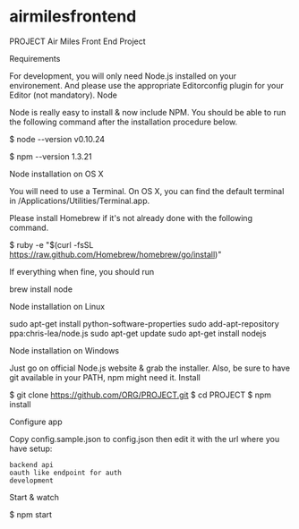 # airmilesfrontend

PROJECT Air Miles Front End Project

Requirements

For development, you will only need Node.js installed on your environement. And please use the appropriate Editorconfig plugin for your Editor (not mandatory).
Node

Node is really easy to install & now include NPM. You should be able to run the following command after the installation procedure below.

$ node --version
v0.10.24

$ npm --version
1.3.21

Node installation on OS X

You will need to use a Terminal. On OS X, you can find the default terminal in /Applications/Utilities/Terminal.app.

Please install Homebrew if it's not already done with the following command.

$ ruby -e "$(curl -fsSL https://raw.github.com/Homebrew/homebrew/go/install)"

If everything when fine, you should run

brew install node

Node installation on Linux

sudo apt-get install python-software-properties
sudo add-apt-repository ppa:chris-lea/node.js
sudo apt-get update
sudo apt-get install nodejs

Node installation on Windows

Just go on official Node.js website & grab the installer. Also, be sure to have git available in your PATH, npm might need it.
Install

$ git clone https://github.com/ORG/PROJECT.git
$ cd PROJECT
$ npm install

Configure app

Copy config.sample.json to config.json then edit it with the url where you have setup:

    backend api
    oauth like endpoint for auth
    development

Start & watch

$ npm start
